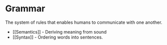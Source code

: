 # Grammar

The system of rules that enables humans to communicate with one another.

  * [[Semantics]] - Deriving meaning from sound
  * [[Syntax]] - Ordering words into sentences.